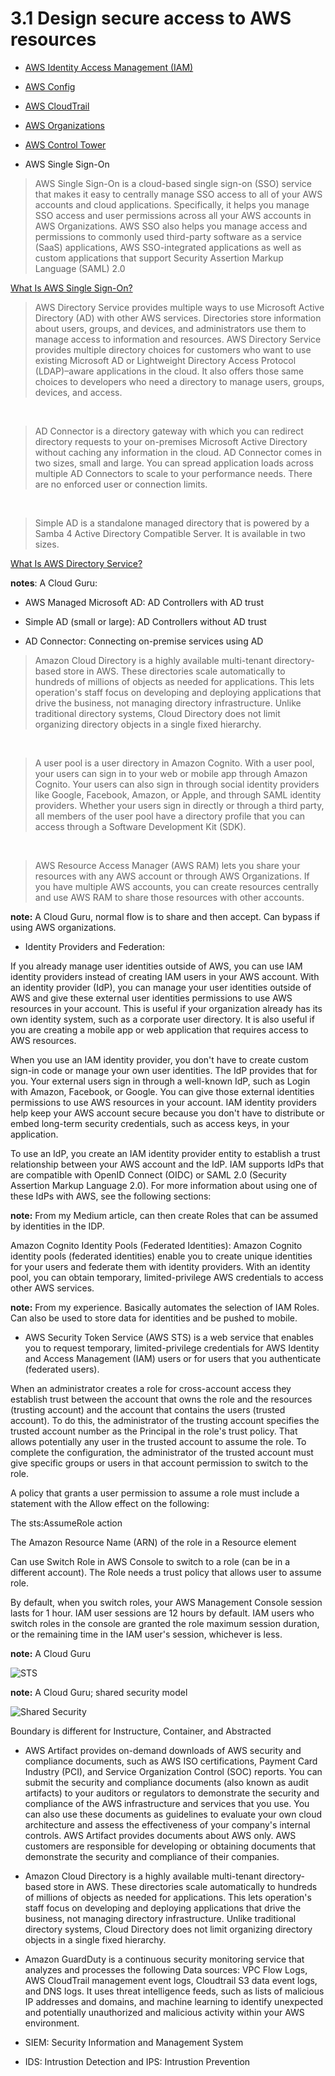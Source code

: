 # 3.1 Design secure access to AWS resources

* [AWS Identity Access Management (IAM)](iam)

* [AWS Config](config)

* [AWS CloudTrail](cloudtrail)

* [AWS Organizations](organizations)

* [AWS Control Tower](control-tower)

* AWS Single Sign-On

> AWS Single Sign-On is a cloud-based single sign-on (SSO) service that makes it easy to centrally manage SSO access to all of your AWS accounts and cloud applications. Specifically, it helps you manage SSO access and user permissions across all your AWS accounts in AWS Organizations. AWS SSO also helps you manage access and permissions to commonly used third-party software as a service (SaaS) applications, AWS SSO-integrated applications as well as custom applications that support Security Assertion Markup Language (SAML) 2.0

[What Is AWS Single Sign-On?](https://docs.aws.amazon.com/singlesignon/latest/userguide/what-is.html)

> AWS Directory Service provides multiple ways to use Microsoft Active Directory (AD) with other AWS services. Directories store information about users, groups, and devices, and administrators use them to manage access to information and resources. AWS Directory Service provides multiple directory choices for customers who want to use existing Microsoft AD or Lightweight Directory Access Protocol (LDAP)–aware applications in the cloud. It also offers those same choices to developers who need a directory to manage users, groups, devices, and access.

&nbsp;

> AD Connector is a directory gateway with which you can redirect directory requests to your on-premises Microsoft Active Directory without caching any information in the cloud. AD Connector comes in two sizes, small and large. You can spread application loads across multiple AD Connectors to scale to your performance needs. There are no enforced user or connection limits.

&nbsp;

> Simple AD is a standalone managed directory that is powered by a Samba 4 Active Directory Compatible Server. It is available in two sizes.

[What Is AWS Directory Service?](https://docs.aws.amazon.com/directoryservice/latest/admin-guide/what_is.html)

**notes**: A Cloud Guru:

* AWS Managed Microsoft AD: AD Controllers with AD trust

* Simple AD (small or large): AD Controllers without AD trust

* AD Connector: Connecting on-premise services using AD

> Amazon Cloud Directory is a highly available multi-tenant directory-based store in AWS. These directories scale automatically to hundreds of millions of objects as needed for applications. This lets operation's staff focus on developing and deploying applications that drive the business, not managing directory infrastructure. Unlike traditional directory systems, Cloud Directory does not limit organizing directory objects in a single fixed hierarchy.

&nbsp;

> A user pool is a user directory in Amazon Cognito. With a user pool, your users can sign in to your web or mobile app through Amazon Cognito. Your users can also sign in through social identity providers like Google, Facebook, Amazon, or Apple, and through SAML identity providers. Whether your users sign in directly or through a third party, all members of the user pool have a directory profile that you can access through a Software Development Kit (SDK).

&nbsp;

> AWS Resource Access Manager (AWS RAM) lets you share your resources with any AWS account or through AWS Organizations. If you have multiple AWS accounts, you can create resources centrally and use AWS RAM to share those resources with other accounts.

**note:** A Cloud Guru, normal flow is to share and then accept.  Can bypass if using AWS organizations.

* Identity Providers and Federation:

If you already manage user identities outside of AWS, you can use IAM identity providers instead of creating IAM users in your AWS account. With an identity provider (IdP), you can manage your user identities outside of AWS and give these external user identities permissions to use AWS resources in your account. This is useful if your organization already has its own identity system, such as a corporate user directory. It is also useful if you are creating a mobile app or web application that requires access to AWS resources.

When you use an IAM identity provider, you don't have to create custom sign-in code or manage your own user identities. The IdP provides that for you. Your external users sign in through a well-known IdP, such as Login with Amazon, Facebook, or Google. You can give those external identities permissions to use AWS resources in your account. IAM identity providers help keep your AWS account secure because you don't have to distribute or embed long-term security credentials, such as access keys, in your application.

To use an IdP, you create an IAM identity provider entity to establish a trust relationship between your AWS account and the IdP. IAM supports IdPs that are compatible with OpenID Connect (OIDC) or SAML 2.0 (Security Assertion Markup Language 2.0). For more information about using one of these IdPs with AWS, see the following sections:

**note:** From my Medium article, can then create Roles that can be assumed by identities in the IDP.

Amazon Cognito Identity Pools (Federated Identities): Amazon Cognito identity pools (federated identities) enable you to create unique identities for your users and federate them with identity providers. With an identity pool, you can obtain temporary, limited-privilege AWS credentials to access other AWS services.

**note:** From my experience.  Basically automates the selection of IAM Roles. Can also be used to store data for identities and be pushed to mobile.

* AWS Security Token Service (AWS STS) is a web service that enables you to request temporary, limited-privilege credentials for AWS Identity and Access Management (IAM) users or for users that you authenticate (federated users).

When an administrator creates a role for cross-account access they establish trust between the account that owns the role and the resources (trusting account) and the account that contains the users (trusted account). To do this, the administrator of the trusting account specifies the trusted account number as the Principal in the role's trust policy. That allows potentially any user in the trusted account to assume the role. To complete the configuration, the administrator of the trusted account must give specific groups or users in that account permission to switch to the role.

A policy that grants a user permission to assume a role must include a statement with the Allow effect on the following:

The sts:AssumeRole action

The Amazon Resource Name (ARN) of the role in a Resource element

Can use Switch Role in AWS Console to switch to a role (can be in a different account). The Role needs a trust policy that allows user to assume role.

By default, when you switch roles, your AWS Management Console session lasts for 1 hour. IAM user sessions are 12 hours by default. IAM users who switch roles in the console are granted the role maximum session duration, or the remaining time in the IAM user's session, whichever is less.

**note:** A Cloud Guru

![STS](sts.png)

**note:** A Cloud Guru; shared security model

![Shared Security](shared_security.png)

Boundary is different for Instructure, Container, and Abstracted

* AWS Artifact provides on-demand downloads of AWS security and compliance documents, such as AWS ISO certifications, Payment Card Industry (PCI), and Service Organization Control (SOC) reports. You can submit the security and compliance documents (also known as audit artifacts) to your auditors or regulators to demonstrate the security and compliance of the AWS infrastructure and services that you use. You can also use these documents as guidelines to evaluate your own cloud architecture and assess the effectiveness of your company's internal controls. AWS Artifact provides documents about AWS only. AWS customers are responsible for developing or obtaining documents that demonstrate the security and compliance of their companies.

* Amazon Cloud Directory is a highly available multi-tenant directory-based store in AWS. These directories scale automatically to hundreds of millions of objects as needed for applications. This lets operation's staff focus on developing and deploying applications that drive the business, not managing directory infrastructure. Unlike traditional directory systems, Cloud Directory does not limit organizing directory objects in a single fixed hierarchy.

* Amazon GuardDuty is a continuous security monitoring service that analyzes and processes the following Data sources: VPC Flow Logs, AWS CloudTrail management event logs, Cloudtrail S3 data event logs, and DNS logs. It uses threat intelligence feeds, such as lists of malicious IP addresses and domains, and machine learning to identify unexpected and potentially unauthorized and malicious activity within your AWS environment.

* SIEM: Security Information and Management System

* IDS: Intrustion Detection and IPS: Intrustion Prevention
